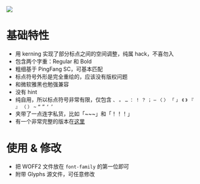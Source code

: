 ![](https://raw.githubusercontent.com/JJYing/compressed-punctuation-sans/main/preview.png)

# 基础特性
- 用 kerning 实现了部分标点之间的空间调整，纯属 hack，不喜勿入
- 包含两个字重：Regular 和 Bold
- 粗细基于 PingFang SC，可基本匹配
- 标点符号外形是完全重绘的，应该没有版权问题
- 和微软雅黑也勉强兼容
- 没有 hint
- 纯自用，所以标点符号非常有限，仅包含 `、` `。` `…` `：` `！` `？` `；` `—` `〈` `〉` `「` `」` `《` `》` `『` `』` `（` `）` `~` `“` `”` `‘` `’`
- 夹带了一点连字私货，比如「~~~」和「！！！」
- 有一个非常完整的版本在[这里](https://github.com/houkanshan/mojikumi)

# 使用 & 修改
- 把 WOFF2 文件放在 `font-family` 的第一位即可
- 附带 Glyphs 源文件，可任意修改


 
